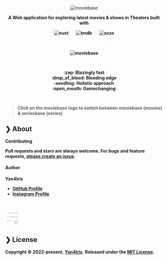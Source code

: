 <p align="center">
 <img width="300px" src="https://res.cloudinary.com/ydevcloud/image/upload/v1658529919/yassi/moviebase_e40y0f.svg" align="center" alt="moviebase" />
</p>
<p align="center">
  <b>
    A Web application for exploring latest movies & shows in Theaters built with
  <br>
</p>
<p align="center">
  <img width="150px" src="https://res.cloudinary.com/ydevcloud/image/upload/v1658183205/yassi/muiowmxyaqjatupddvma.svg" align="center" alt="nuxt" />
  &nbsp; &nbsp; &nbsp;
  <img width="150px" src="https://res.cloudinary.com/ydevcloud/image/upload/v1658529374/yassi/tmdb_qhcpft.svg" align="center" alt="tmdb" />
   &nbsp; &nbsp; &nbsp;
  <img width="150px" src="https://res.cloudinary.com/ydevcloud/image/upload/v1658529635/yassi/scss-svgrepo-com_e1enkn.svg" align="center" alt="scss" />
  <br>
</p>
<br>

<p align="center">
 <img width="600px" src="https://res.cloudinary.com/ydevcloud/image/upload/v1658529746/yassi/Untitled_yv5hop.png" align="center" alt="moviebase" />
</p>
<br>

<p align="center">
:zap: Blazingly fast <br>
:drop_of_blood: Bleeding edge <br>
:seedling: Holistic approach <br>
:open_mouth: Gamechanging <br>
</p>

<br>

> Click on the moviebase logo to switch between moviebase (movies) & seriesbase (series)

## ❯ About

<summary><strong>Contributing</strong></summary>

Pull requests and stars are always welcome. For bugs and feature requests, [please create an issue](../../issues/new).

#### Author

**Ysn4Irix**

- [GitHub Profile](https://github.com/Ysn4irix)
- [Instagram Profile](https://instagram.com/ysn.irix)

<br>

![📃](https://raw.githubusercontent.com/ahmadawais/stuff/master/images/git/license.png)

## ❯ License

Copyright © 2022-present, [Ysn4Irix](https://github.com/Ysn4Irix). Released under the [MIT License](LICENSE).
